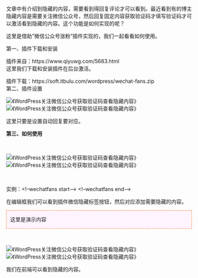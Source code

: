 <p>文章中有介绍到隐藏的内容，需要看到得回复评论才可以看到。最近看到有的博主隐藏内容是需要关注微信公众号，然后回复固定内容获取验证码才填写验证码才可以激活看到隐藏的内容。这个功能是如何实现的呢？</p>
<p>这里是借助&#8221;微信公众号涨粉&#8221;插件实现的，我们一起看看如何使用。</p>
<p>第一、插件下载和安装</p>
<p>插件来自：https://www.qiyuwg.com/5683.html<br />
这里我们下载和安装插件在后台激活。</p>
<p>插件下载：https://soft.itbulu.com/wordpress/wechat-fans.zip<br />
第二、插件设置</p>
<p><img class="lazy lazy-hidden" layer-src="//www.qiyuwg.com/wp-content/plugins/a3-lazy-load/assets/images/lazy_placeholder.gif" data-lazy-type="image" data-src="https://www.qiyuwg.com/wp-content/uploads/2018/09/180919204232.png" src="https://www.qiyuwg.com/wp-content/uploads/2018/09/180919204232.png" alt="《WordPress关注微信公众号获取验证码查看隐藏内容》" /><noscript><img layer-src="https://www.qiyuwg.com/wp-content/uploads/2018/09/180919204232.png" src="https://www.qiyuwg.com/wp-content/uploads/2018/09/180919204232.png" alt="《WordPress关注微信公众号获取验证码查看隐藏内容》" /></noscript></p>
<p>这里只要是设置自动回复要对应。</p>
<p><strong>第三、如何使用</strong></p>
<p>&nbsp;</p>
<p><img class="lazy lazy-hidden" layer-src="//www.qiyuwg.com/wp-content/plugins/a3-lazy-load/assets/images/lazy_placeholder.gif" data-lazy-type="image" data-src="https://www.qiyuwg.com/wp-content/uploads/2018/09/auto-wechat-qr2.jpg" src="https://www.qiyuwg.com/wp-content/uploads/2018/09/auto-wechat-qr2.jpg" alt="《WordPress关注微信公众号获取验证码查看隐藏内容》" /><noscript><img layer-src="https://www.qiyuwg.com/wp-content/uploads/2018/09/auto-wechat-qr2.jpg" src="https://www.qiyuwg.com/wp-content/uploads/2018/09/auto-wechat-qr2.jpg" alt="《WordPress关注微信公众号获取验证码查看隐藏内容》" /></noscript></p>
<p>&nbsp;</p>
<p>实例：&lt;!&#8211;wechatfans start&#8211;&gt;               &lt;!&#8211;wechatfans end&#8211;&gt;</p>
<p>在编辑框我们可以看到插件微信隐藏标签按钮，然后对应添加需要隐藏的内容。</p>
<div style="border:1px dashed #F60; padding:10px; margin:10px 0; line-height:200%;  background-color:#FFF4FF; overflow:hidden; clear:both;"><!--wechatfans start-->这里是演示内容<!--wechatfans end--></div>
<p>&nbsp;</p>
<p><img class="lazy lazy-hidden" layer-src="//www.qiyuwg.com/wp-content/plugins/a3-lazy-load/assets/images/lazy_placeholder.gif" data-lazy-type="image" data-src="https://www.qiyuwg.com/wp-content/uploads/2018/09/180919204712.png" src="https://www.qiyuwg.com/wp-content/uploads/2018/09/180919204712.png" alt="《WordPress关注微信公众号获取验证码查看隐藏内容》" /><noscript><img layer-src="https://www.qiyuwg.com/wp-content/uploads/2018/09/180919204712.png" src="https://www.qiyuwg.com/wp-content/uploads/2018/09/180919204712.png" alt="《WordPress关注微信公众号获取验证码查看隐藏内容》" /></noscript></p>
<p>我们在前端可以看到隐藏的内容。</p>
